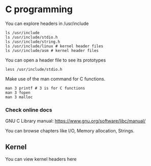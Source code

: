 # C programming

You can explore headers in /usr/include

```
ls /usr/include
ls /usr/include/stdio.h
ls /usr/include/string.h
ls /usr/include/linux # kernel header files
ls /usr/include/asm # kernel header files
```

You can open a header file to see its prototypes
```
less /usr/include/stdio.h
```

Make use of the man command for C functions. 
```
man 3 printf # 3 is for C functions
man 3 fopen
man 3 malloc
```

### Check online docs

GNU C Library manual: https://www.gnu.org/software/libc/manual/

You can browse chapters like I/O, Memory allocation, Strings.
 


## Kernel

You can view kernel headers here
```
